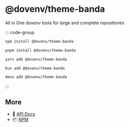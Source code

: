 # @dovenv/theme-banda

All in One dovenv tools for large and complete repositories

::: code-group

```bash [npm]
npm install @dovenv/theme-banda
```

```bash [pnpm]
pnpm install @dovenv/theme-banda
```

```bash [yarn]
yarn add @dovenv/theme-banda
```

```bash [bun]
bun add @dovenv/theme-banda
```

```bash [deno]
deno add @dovenv/theme-banda
```

:::

## More

- 📖 [API Docs](api.md)
- 📦 [NPM](https://www.npmjs.com/package/@dovenv/theme-banda)
